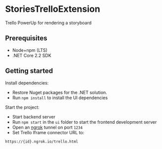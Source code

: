 # StoriesTrelloExtension

Trello PowerUp for rendering a storyboard

## Prerequisites

* Node+npm (LTS)
* .NET Core 2.2 SDK

## Getting started

Install dependencies:
* Restore Nuget packages for the .NET solution.
* Run `npm install` to install the UI dependencies

Start the project:
* Start backend server
* Run `npm start` in the `ui` folder to start the frontend development server
* Open an [ngrok](https://ngrok.com/) tunnel on port `1234`
* Set Trello Iframe connector URL to:

```
https://{id}.ngrok.io/trello.html
```
